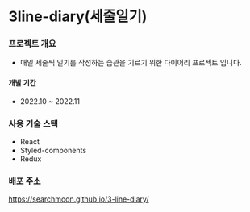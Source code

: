 # 3line-diary(세줄일기)

### 프로젝트 개요

- 매일 세줄씩 일기를 작성하는 습관을 기르기 위한 다이어리 프로젝트 입니다.

#### 개발 기간

- 2022.10 ~ 2022.11

### 사용 기술 스택

- React
- Styled-components
- Redux

### 배포 주소
https://searchmoon.github.io/3-line-diary/